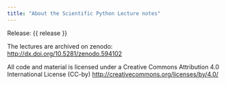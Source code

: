 ```yaml
---
title: "About the Scientific Python Lecture notes"
---
```


Release: {{ release }}

The lectures are archived on zenodo: <http://dx.doi.org/10.5281/zenodo.594102>

All code and material is licensed under a
Creative Commons Attribution 4.0 International License (CC-by)
<http://creativecommons.org/licenses/by/4.0/>
